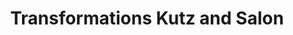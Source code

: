 ---
title: "Transformations Kutz and Salon"
url: /edgewood/transformations-kutz-and-salon/
shop: Friseur
---